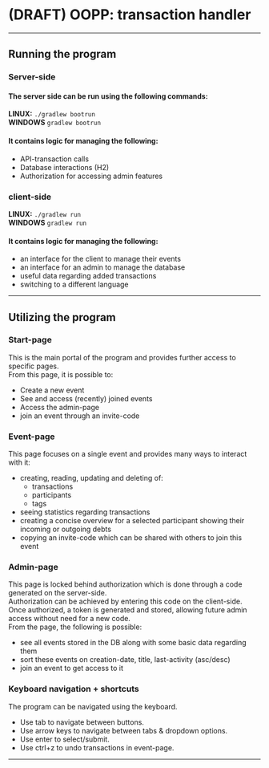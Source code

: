 # (DRAFT) OOPP: transaction handler

---
## Running the program
### Server-side
#### The server side can be run using the following commands:   
**LINUX:** `./gradlew bootrun`  
**WINDOWS** `gradlew bootrun`  
#### It contains logic for managing the following:
- API-transaction calls
- Database interactions (H2)
- Authorization for accessing admin features
### client-side
**LINUX:** `./gradlew run`  
**WINDOWS** `gradlew run`
#### It contains logic for managing the following:
- an interface for the client to manage their events
- an interface for an admin to manage the database
- useful data regarding added transactions
- switching to a different language

---
## Utilizing the program
### Start-page
This is the main portal of the program and provides further access to specific pages.  
From this page, it is possible to:
- Create a new event
- See and access (recently) joined events
- Access the admin-page
- join an event through an invite-code
### Event-page
This page focuses on a single event and provides many ways to interact with it:
- creating, reading, updating and deleting of:
  - transactions
  - participants
  - tags
- seeing statistics regarding transactions
- creating a concise overview for a selected participant showing their incoming or outgoing debts
- copying an invite-code which can be shared with others to join this event
### Admin-page
This page is locked behind authorization which is done through a code generated on the server-side.  
Authorization can be achieved by entering this code on the client-side.  
Once authorized, a token is generated and stored, allowing future admin access without need for a new code.  
From the page, the following is possible:
- see all events stored in the DB along with some basic data regarding them
- sort these events on creation-date, title, last-activity (asc/desc)
- join an event to get access to it
### Keyboard navigation + shortcuts
The program can be navigated using the keyboard.
- Use tab to navigate between buttons.
- Use arrow keys to navigate between tabs & dropdown options.
- Use enter to select/submit.
- Use ctrl+z to undo transactions in event-page.
---
